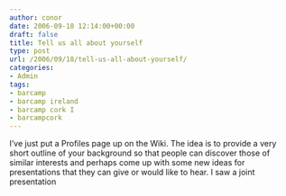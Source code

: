 ```yaml
---
author: conor
date: 2006-09-18 12:14:00+00:00
draft: false
title: Tell us all about yourself
type: post
url: /2006/09/18/tell-us-all-about-yourself/
categories:
- Admin
tags:
- barcamp
- barcamp ireland
- barcamp cork I
- barcampcork
---
```


I’ve just put a Profiles page up on the Wiki. The idea is to provide a very short outline of your background so that people can discover those of similar interests and perhaps come up with some new ideas for presentations that they can give or would like to hear. I saw a joint presentation 
